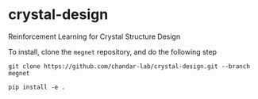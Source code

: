 # crystal-design
Reinforcement Learning for Crystal Structure Design

To install, clone the `megnet` repository, and do the following step

`git clone https://github.com/chandar-lab/crystal-design.git --branch megnet`

`pip install -e .`

